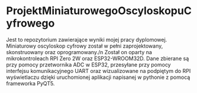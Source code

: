 # ProjektMiniaturowegoOscyloskopuCyfrowego
Jest to repozytorium zawierające wyniki mojej pracy dyplomowej. Miniaturowy oscyloskop cyfrowy został w pełni zaprojektowany, skonstruowany oraz oprogramowany./n
Został on oparty na mikrokontroleach RPI Zero 2W oraz ESP32-WROOM32D. Dane zbierane są przy pomocy przetwornika ADC w ESP32, przesyłane przy pomocy interfejsu komunikacyjnego UART oraz wizualizowane na podpiętym do RPI wyświetlaczu dzięki uruchomionej aplikacji napisanej w pythonie z pomocą frameworka PyQT5.
